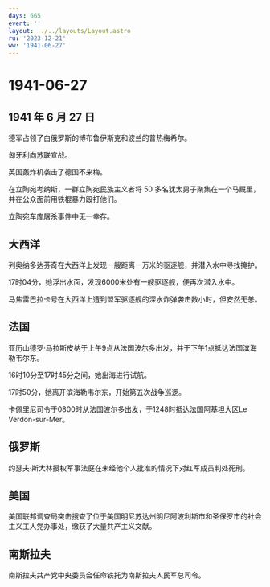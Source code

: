 ```yaml
---
days: 665
event: ''
layout: ../../layouts/Layout.astro
ru: '2023-12-21'
ww: '1941-06-27'
---
```


# 1941-06-27

## 1941 年 6 月 27 日

德军占领了白俄罗斯的博布鲁伊斯克和波兰的普热梅希尔。

匈牙利向苏联宣战。

英国轰炸机袭击了德国不来梅。

在立陶宛考纳斯，一群立陶宛民族主义者将 50
多名犹太男子聚集在一个马厩里，并在公众面前用铁棍暴力殴打他们。

立陶宛车库屠杀事件中无一幸存。

## 大西洋

列奥纳多达芬奇在大西洋上发现一艘距离一万米的驱逐舰，并潜入水中寻找掩护。

17时04分，她浮出水面，发现6000米处有一艘驱逐舰，便再次潜入水中。

马焦雷巴拉卡号在大西洋上遭到盟军驱逐舰的深水炸弹袭击数小时，但安然无恙。

## 法国

亚历山德罗·马拉斯皮纳于上午9点从法国波尔多出发，并于下午1点抵达法国滨海勒韦尔东。

16时10分至17时45分之间，她出海进行试航。

17时50分，她离开滨海勒韦尔东，开始第五次战争巡逻。

卡佩里尼司令于0800时从法国波尔多出发，于1248时抵达法国阿基坦大区Le
Verdon-sur-Mer。

## 俄罗斯

约瑟夫·斯大林授权军事法庭在未经他个人批准的情况下对红军成员判处死刑。

## 美国

美国联邦调查局突击搜查了位于美国明尼苏达州明尼阿波利斯市和圣保罗市的社会主义工人党办事处，缴获了大量共产主义文献。

## 南斯拉夫

南斯拉夫共产党中央委员会任命铁托为南斯拉夫人民军总司令。
